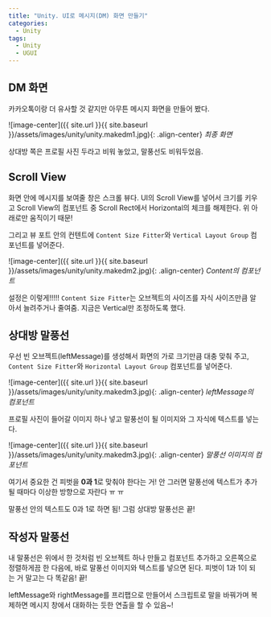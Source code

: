 ```yaml
---
title: "Unity. UI로 메시지(DM) 화면 만들기"
categories:
  - Unity
tags:
  - Unity
  - UGUI
---
```


## DM 화면

카카오톡이랑 더 유사할 것 같지만 아무튼 메시지 화면을 만들어 봤다. 

![image-center]({{ site.url }}{{ site.baseurl }}/assets/images/unity/unity.makedm1.jpg){: .align-center}
_최종 화면_

상대방 쪽은 프로필 사진 두라고 비워 놓았고, 말풍선도 비워두었음.

## Scroll View

화면 안에 메시지를 보여줄 창은 스크롤 뷰다. UI의 Scroll View를 넣어서 크기를 키우고 Scroll View의 컴포넌트 중 Scroll Rect에서 Horizontal의 체크를 해제한다. 위 아래로만 움직이기 때문!

그리고 뷰 포트 안의 컨텐트에 `Content Size Fitter`와 `Vertical Layout Group` 컴포넌트를 넣어준다.

![image-center]({{ site.url }}{{ site.baseurl }}/assets/images/unity/unity.makedm2.jpg){: .align-center}
_Content의 컴포넌트_

설정은 이렇게!!!!! `Content Size Fitter`는 오브젝트의 사이즈를 자식 사이즈만큼 알아서 늘려주거나 줄여줌. 지금은 Vertical만 조정하도록 했다.

## 상대방 말풍선

우선 빈 오브젝트(leftMessage)를 생성해서 화면의 가로 크기만큼 대충 맞춰 주고, `Content Size Fitter`와 `Horizontal Layout Group` 컴포넌트를 넣어준다.

![image-center]({{ site.url }}{{ site.baseurl }}/assets/images/unity/unity.makedm3.jpg){: .align-center}
_leftMessage의 컴포넌트_

프로필 사진이 들어갈 이미지 하나 넣고 말풍선이 될 이미지와 그 자식에 텍스트를 넣는다.

![image-center]({{ site.url }}{{ site.baseurl }}/assets/images/unity/unity.makedm3.jpg){: .align-center}
_말풍선 이미지의 컴포넌트_

여기서 중요한 건 피벗을 **0과 1**로 맞춰야 한다는 거! 안 그러면 말풍선에 텍스트가 추가될 때마다 이상한 방향으로 자란다 ㅠ ㅠ

말풍선 안의 텍스트도 0과 1로 하면 됨! 그럼 상대방 말풍선은 끝!

## 작성자 말풍선

내 말풍선은 위에서 한 것처럼 빈 오브젝트 하나 만들고 컴포넌트 추가하고 오른쪽으로 정렬하게끔 한 다음에, 바로 말풍선 이미지와 텍스트를 넣으면 된다. 피벗이 1과 1이 되는 거 말고는 다 똑같음! 끝!

leftMessage와 rightMessage를 프리팹으로 만들어서 스크립트로 말을 바꿔가며 복제하면 메시지 창에서 대화하는 듯한 연출을 할 수 있음~!